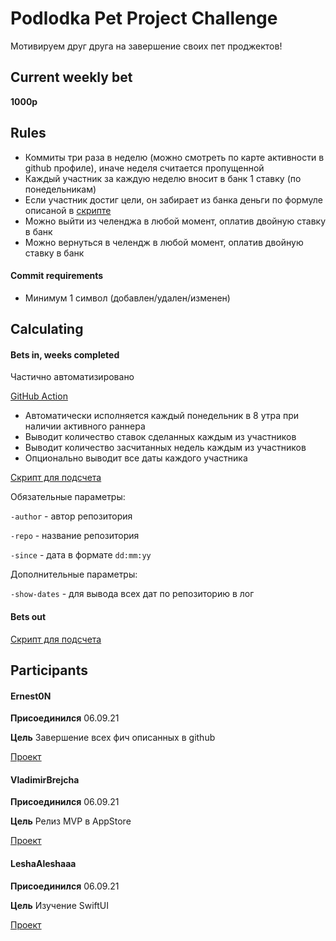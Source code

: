 # Podlodka Pet Project Challenge

Мотивируем друг друга на завершение своих пет проджектов!

## Current weekly bet

**1000р**

## Rules

- Коммиты три раза в неделю (можно смотреть по карте активности в github профиле), иначе неделя считается пропущенной
- Каждый участник за каждую неделю вносит в банк 1 ставку (по понедельникам)
- Если участник достиг цели, он забирает из банка деньги по формуле описаной в [скрипте](https://github.com/VladimirBrejcha/PodlodkaPetProjectChallenge/blob/main/ChallengeWinCalculator.swift)
- Можно выйти из челенджа в любой момент, оплатив двойную ставку в банк
- Можно вернуться в челендж в любой момент, оплатив двойную ставку в банк

#### Commit requirements

- Минимум 1 символ (добавлен/удален/изменен)

## Calculating

#### Bets in, weeks completed

Частично автоматизировано

[GitHub Action](.github/workflows/calculateParticipantsWeeks.yml.yml)

- Автоматически исполняется каждый понедельник в 8 утра при наличии активного раннера
- Выводит количество ставок сделанных каждым из участников
- Выводит количество засчитанных недель каждым из участников
- Опционально выводит все даты каждого участника

[Скрипт для подсчета](ChallengeActiveWeeksCalculator.swift)

Обязательные параметры:

`-author` - автор репозитория

`-repo` - название репозитория

`-since` - дата в формате `dd:mm:yy`

Дополнительные параметры:

`-show-dates` - для вывода всех дат по репозиторию в лог

#### Bets out

[Скрипт для подсчета](ChallengeWinCalculator.swift)

## Participants

#### Ernest0N

**Присоединился** 06.09.21

**Цель** Завершение всех фич описанных в github

[Проект](https://github.com/Ernest0-Production/RedmineClient)

#### VladimirBrejcha

**Присоединился** 06.09.21

**Цель** Релиз MVP в AppStore

[Проект](https://github.com/VladimirBrejcha/Rise)

#### LeshaAleshaaa

**Присоединился** 06.09.21

**Цель** Изучение SwiftUI

[Проект](https://github.com/LeshaAleshaaa/SwiftUIProject)
